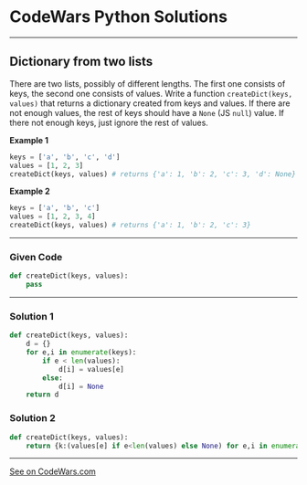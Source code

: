 # CodeWars Python Solutions

---

## Dictionary from two lists

There are two lists, possibly of different lengths. The first one consists of keys, the second one consists of values. Write a function `createDict(keys, values)` that returns a dictionary created from keys and values. If there are not enough values, the rest of keys should have a `None` (JS `null`) value. If there not enough keys, just ignore the rest of values.


**Example 1**

```python
keys = ['a', 'b', 'c', 'd']
values = [1, 2, 3]
createDict(keys, values) # returns {'a': 1, 'b': 2, 'c': 3, 'd': None}
```


**Example 2**

```python
keys = ['a', 'b', 'c']
values = [1, 2, 3, 4]
createDict(keys, values) # returns {'a': 1, 'b': 2, 'c': 3}
```

---

### Given Code


```python
def createDict(keys, values):
    pass
```

---

### Solution 1


```python
def createDict(keys, values):
    d = {}
    for e,i in enumerate(keys):
        if e < len(values):
            d[i] = values[e]
        else:
            d[i] = None
    return d
```


### Solution 2


```python
def createDict(keys, values):
    return {k:(values[e] if e<len(values) else None) for e,i in enumerate(keys)}
```

---


[See on CodeWars.com](https://www.codewars.com/kata/5533c2a50c4fea6832000101)

